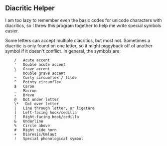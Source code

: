 Diacritic Helper
----------------

I am too lazy to remember even the basic codes for unicode characters with
diacritics, so I threw this program together to help me write special
symbols easier.

Some letters can accept multiple diacritics, but most not. Sometimes a 
diacritic is only found on one letter, so it might piggyback off of another
symbol if it doesn't conflict. In general, the symbols are:

```
    /   Acute accent
    '   Double acute accent
    \   Grave accent
    `   Double grave accent
    ~   Curly circumflex / tilde
    ^   Pointy circumflex
    $   Caron
    _   Macron
    -   Breve
    @   Dot under letter
    \*   Dot over letter
    |   Line through letter, or ligature
    ]   Left-facing hook/cedilla
    [   Right-facing hook/cedilla
    &   Underline
    %   Circle above
    #   Right side horn
    +   Diaresis/Umlaut
    !   Special phonological symbol
```

